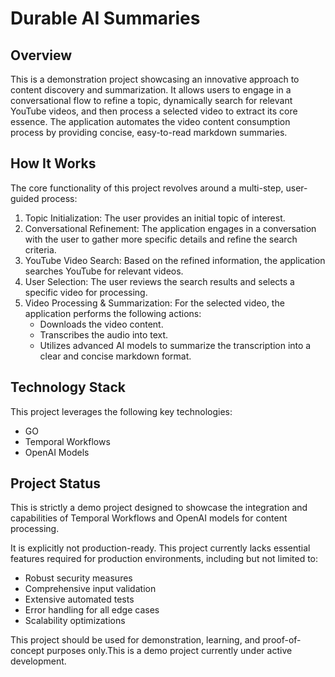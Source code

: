 # Durable AI Summaries

## Overview

This is a demonstration project showcasing an innovative approach to content discovery and summarization. It allows users to engage in a conversational flow to refine a topic, dynamically search for relevant YouTube videos, and then process a selected video to extract its core essence. The application automates the video content consumption process by providing concise, easy-to-read markdown summaries.

## How It Works

The core functionality of this project revolves around a multi-step, user-guided process:

1. Topic Initialization: The user provides an initial topic of interest.
2. Conversational Refinement: The application engages in a conversation with the user to gather more specific details and refine the search criteria.
3. YouTube Video Search: Based on the refined information, the application searches YouTube for relevant videos.
4. User Selection: The user reviews the search results and selects a specific video for processing.
5. Video Processing & Summarization: For the selected video, the application performs the following actions:
   - Downloads the video content.
   - Transcribes the audio into text.
   - Utilizes advanced AI models to summarize the transcription into a clear and concise markdown format.

## Technology Stack

This project leverages the following key technologies:

- GO
- Temporal Workflows
- OpenAI Models

## Project Status

This is strictly a demo project designed to showcase the integration and capabilities of Temporal Workflows and OpenAI models for content processing.

It is explicitly not production-ready. This project currently lacks essential features required for production environments, including but not limited to:

- Robust security measures
- Comprehensive input validation
- Extensive automated tests
- Error handling for all edge cases
- Scalability optimizations

This project should be used for demonstration, learning, and proof-of-concept purposes only.This is a demo project currently under active development.
